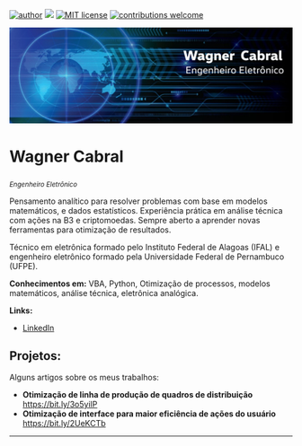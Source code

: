 [![author](https://img.shields.io/badge/author-WagnerJACabral-red.svg)](https://www.linkedin.com/in/wagner-cabral-74a89418a/) [![](https://img.shields.io/badge/Excel-VBA-blue.svg)](https://docs.microsoft.com/pt-br/office/vba/library-reference/concepts/getting-started-with-vba-in-office) [![MIT license](https://img.shields.io/badge/License-MIT-blue.svg)](https://opensource.org/licenses/MIT) [![contributions welcome](https://img.shields.io/badge/contributions-welcome-brightgreen.svg?style=flat)](https://github.com/WagnerJACabral/VBA/issues)

<p align="center">
  <img src="BannerC.jpeg" >
</p>

# Wagner Cabral
<sub>*Engenheiro Eletrônico*</sub>

Pensamento analítico para resolver problemas com base em modelos matemáticos, e dados estatísticos. Experiência prática em análise técnica com ações na B3 e criptomoedas. Sempre aberto a aprender novas ferramentas para otimização de resultados.

Técnico em eletrônica formado pelo Instituto Federal de Alagoas (IFAL) e engenheiro eletrônico formado pela Universidade Federal de Pernambuco (UFPE).

**Conhecimentos em:** VBA, Python, Otimização de processos, modelos matemáticos, análise técnica, eletrônica analógica.

**Links:**
* [LinkedIn](https://www.linkedin.com/in/wagner-cabral-74a89418a/)


## Projetos:
Alguns artigos sobre os meus trabalhos:

* **Otimização de linha de produção de quadros de distribuição** https://bit.ly/3o5yilP
* **Otimização de interface para maior eficiência de ações do usuário** https://bit.ly/2UeKCTb

---
